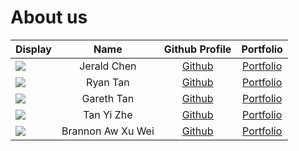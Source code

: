 # About us

| Display                                             |       Name        |                Github Profile                 |             Portfolio             |
|-----------------------------------------------------|:-----------------:|:---------------------------------------------:|:---------------------------------:|
| ![](https://via.placeholder.com/100.png?text=Photo) |    Jerald Chen    |    [Github](https://github.com/Jeraldchen)    | [Portfolio](docs/team/johndoe.md) |
| ![](https://via.placeholder.com/100.png?text=Photo) |     Ryan Tan      | [Github](https://github.com/Thunderdragon221) | [Portfolio](docs/team/johndoe.md) |
| ![](https://via.placeholder.com/100.png?text=Photo) |    Gareth Tan     |     [Github](https://github.com/Geeeetyx)     | [Portfolio](docs/team/johndoe.md) |
| ![](https://via.placeholder.com/100.png?text=Photo) |    Tan Yi Zhe     |     [Github](https://github.com/tanyizhe)     | [Portfolio](docs/team/johndoe.md) |
| ![](https://via.placeholder.com/100.png?text=Photo) | Brannon Aw Xu Wei |    [Github](https://github.com/Brennanzuz)    | [Portfolio](docs/team/johndoe.md) |
